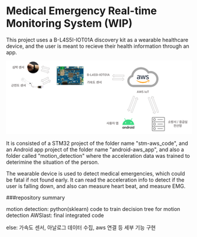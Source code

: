 # Medical Emergency Real-time Monitoring System (WIP)

This project uses a B-L4S5I-IOT01A discovery kit as a wearable healthcare device, and the user is meant to recieve their health information through an app.

![Project Structure](시스템%20구성도%202.png?raw=true)

It is consisted of a STM32 project of the folder name "stm-aws_code", and an Android app project of the folder name "android-aws_app", and also a folder called "motion_detection" where the acceleration data was trained to deterimine the situation of the person.

The wearable device is used to detect medical emergencies, which could be fatal if not found early. It can read the acceleration info to detect if the user is falling down, and also can measure heart beat, and measure EMG.

###repository summary

motion detection: python(sklearn) code to train decision tree for motion detection
AWSlast: final integrated code

else: 가속도 센서, 아날로그 데이터 수집, aws 연결 등 세부 기능 구현
